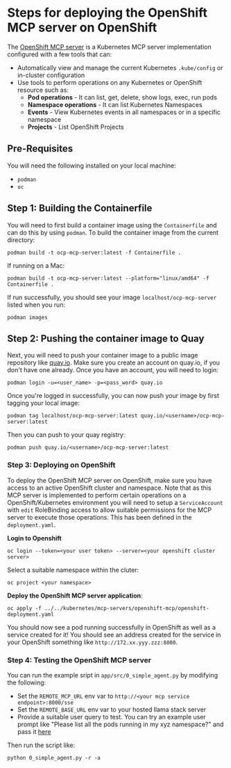 # Steps for deploying the OpenShift MCP server on OpenShift

The [OpenShift MCP server](https://github.com/manusa/kubernetes-mcp-server) is a Kubernetes MCP server implementation configured with a few tools that can:

- Automatically view and manage the current Kubernetes `.kube/config` or in-cluster configuration
- Use tools to perform operations on any Kubernetes or OpenShift resource such as:
    - **Pod operations** - It can list, get, delete, show logs, exec, run pods
    - **Namespace operations** - It can list Kubernetes Namespaces
    - **Events** - View Kubernetes events in all namespaces or in a specific namespace
    - **Projects** - List OpenShift Projects

## Pre-Requisites

You will need the following installed on your local machine:

- `podman`
- `oc`

## Step 1: Building the Containerfile

You will need to first build a container image using the `Containerfile` and can do this by using `podman`. To build the container image from the current directory:

```
podman build -t ocp-mcp-server:latest -f Containerfile .
```

If running on a Mac:

```
podman build -t ocp-mcp-server:latest --platform="linux/amd64" -f Containerfile .
```

If run successfully, you should see your image `localhost/ocp-mcp-server` listed when you run:

```
podman images
```

## Step 2: Pushing the container image to Quay

Next, you will need to push your container image to a public image repository like [quay.io](https://quay.io/). Make sure you create an account on quay.io, if you don't have one already. Once you have an account, you will need to login:

```
podman login -u=<user_name> -p=<pass_word> quay.io
```

Once you're logged in successfully, you can now push your image by first tagging your local image:

```
podman tag localhost/ocp-mcp-server:latest quay.io/<username>/ocp-mcp-server:latest
```

Then you can push to your quay registry:

```
podman push quay.io/<username>/ocp-mcp-server:latest
```

### Step 3: Deploying on OpenShift

To deploy the OpenShift MCP server on OpenShift, make sure you have access to an active OpenShift cluster and namespace. Note that as this MCP server is implemented to perform certain operations on a OpenShift/Kubernetes environment you will need to setup a `ServiceAccount` with `edit` RoleBinding access to allow suitable permissions for the MCP server to execute those operations. This has been defined in the `deployment.yaml`.

**Login to Openshift**

```
oc login --token=<your user token> --server=<your openshift cluster server>
```

Select a suitable namespace within the cluter:

```
oc project <your namespace>
```

**Deploy the OpenShift MCP server application**:

```
oc apply -f ../../kubernetes/mcp-servers/openshift-mcp/openshift-deployment.yaml
```

You should now see a pod running successfully in OpenShift as well as a service created for it! You should see an address created for the service in your OpenShift something like `http://172.xx.yyy.zzz:8000`.

### Step 4: Testing the OpenShift MCP server

You can run the example sript in `app/src/0_simple_agent.py` by modifying the following:

- Set the `REMOTE_MCP_URL` env var to `http://<your mcp service endpoint>:8000/sse`
- Set the `REMOTE_BASE_URL` env var to your hosted llama stack server
- Provide a suitable user query to test. You can try an example user prompt like "Please list all the pods running in my xyz namespace?" and pass it [here](https://github.com/redhat-et/llama-stack-on-ocp/blob/main/app/src/0_simple_agent.py#L74)

Then run the script like:

```
python 0_simple_agent.py -r -a
```